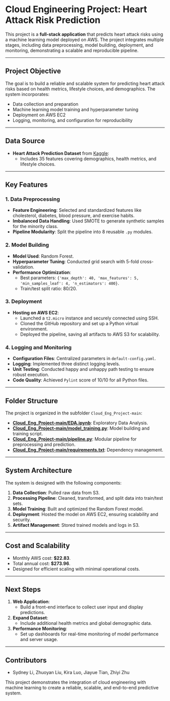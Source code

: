 
# **Cloud Engineering Project: Heart Attack Risk Prediction**

This project is a **full-stack application** that predicts heart attack risks using a machine learning model deployed on AWS. The project integrates multiple stages, including data preprocessing, model building, deployment, and monitoring, demonstrating a scalable and reproducible pipeline.

---

## **Project Objective**
The goal is to build a reliable and scalable system for predicting heart attack risks based on health metrics, lifestyle choices, and demographics. The system incorporates:
- Data collection and preparation
- Machine learning model training and hyperparameter tuning
- Deployment on AWS EC2
- Logging, monitoring, and configuration for reproducibility

---

## **Data Source**
- **Heart Attack Prediction Dataset** from [Kaggle](https://www.kaggle.com/datasets/iamsouravbanerjee/heart-attack-prediction-dataset):
  - Includes 35 features covering demographics, health metrics, and lifestyle choices.

---

## **Key Features**
### **1. Data Preprocessing**
- **Feature Engineering**: Selected and standardized features like cholesterol, diabetes, blood pressure, and exercise habits.
- **Imbalanced Data Handling**: Used SMOTE to generate synthetic samples for the minority class.
- **Pipeline Modularity**: Split the pipeline into 8 reusable `.py` modules.

### **2. Model Building**
- **Model Used**: Random Forest.
- **Hyperparameter Tuning**: Conducted grid search with 5-fold cross-validation.
- **Performance Optimization**:
  - Best parameters: `{'max_depth': 40, 'max_features': 5, 'min_samples_leaf': 4, 'n_estimators': 400}`.
  - Train/test split ratio: 80/20.

### **3. Deployment**
- **Hosting on AWS EC2**:
  - Launched a `t2.micro` instance and securely connected using SSH.
  - Cloned the GitHub repository and set up a Python virtual environment.
  - Deployed the pipeline, saving all artifacts to AWS S3 for scalability.

### **4. Logging and Monitoring**
- **Configuration Files**: Centralized parameters in `default-config.yaml`.
- **Logging**: Implemented three distinct logging levels.
- **Unit Testing**: Conducted happy and unhappy path testing to ensure robust execution.
- **Code Quality**: Achieved `Pylint` score of 10/10 for all Python files.

---

## **Folder Structure**
The project is organized in the subfolder `Cloud_Eng_Project-main`:
- **[Cloud_Eng_Project-main/EDA.ipynb](Cloud_Eng_Project-main/EDA.ipynb)**: Exploratory Data Analysis.
- **[Cloud_Eng_Project-main/model_training.py](Cloud_Eng_Project-main/model_training.py)**: Model building and training script.
- **[Cloud_Eng_Project-main/pipeline.py](Cloud_Eng_Project-main/pipeline.py)**: Modular pipeline for preprocessing and prediction.
- **[Cloud_Eng_Project-main/requirements.txt](Cloud_Eng_Project-main/requirements.txt)**: Dependency management.

---

## **System Architecture**
The system is designed with the following components:
1. **Data Collection**: Pulled raw data from S3.
2. **Processing Pipeline**: Cleaned, transformed, and split data into train/test sets.
3. **Model Training**: Built and optimized the Random Forest model.
4. **Deployment**: Hosted the model on AWS EC2, ensuring scalability and security.
5. **Artifact Management**: Stored trained models and logs in S3.

---

## **Cost and Scalability**
- Monthly AWS cost: **$22.83**.
- Total annual cost: **$273.96**.
- Designed for efficient scaling with minimal operational costs.

---

## **Next Steps**
1. **Web Application**:
   - Build a front-end interface to collect user input and display predictions.
2. **Expand Dataset**:
   - Include additional health metrics and global demographic data.
3. **Performance Monitoring**:
   - Set up dashboards for real-time monitoring of model performance and server usage.

---

## **Contributors**
- Sydney Li, Zhuoyan Liu, Kira Luo, Jiayue Tian, Zhiyi Zhu

This project demonstrates the integration of cloud engineering with machine learning to create a reliable, scalable, and end-to-end predictive system.

